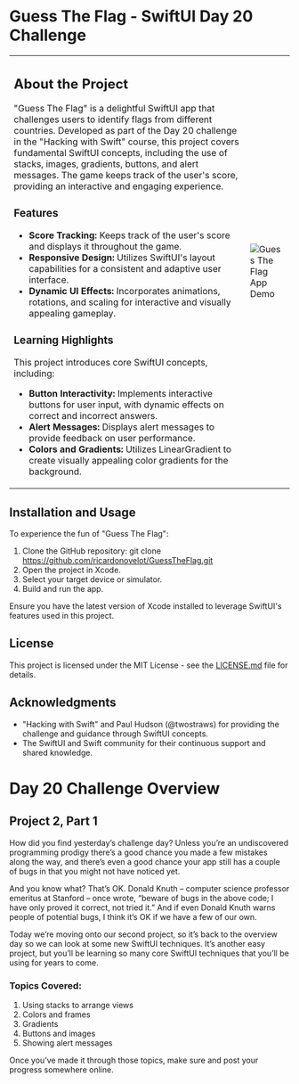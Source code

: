 # Guess The Flag - SwiftUI Day 20 Challenge

<table>
<tr>
<td>

## About the Project

"Guess The Flag" is a delightful SwiftUI app that challenges users to identify flags from different countries. Developed as part of the Day 20 challenge in the "Hacking with Swift" course, this project covers fundamental SwiftUI concepts, including the use of stacks, images, gradients, buttons, and alert messages. The game keeps track of the user's score, providing an interactive and engaging experience.

### Features

- **Score Tracking:** Keeps track of the user's score and displays it throughout the game.
- **Responsive Design:** Utilizes SwiftUI's layout capabilities for a consistent and adaptive user interface.
- **Dynamic UI Effects:** Incorporates animations, rotations, and scaling for interactive and visually appealing gameplay.

### Learning Highlights

This project introduces core SwiftUI concepts, including:
- **Button Interactivity:** Implements interactive buttons for user input, with dynamic effects on correct and incorrect answers.
- **Alert Messages:** Displays alert messages to provide feedback on user performance.
- **Colors and Gradients:** Utilizes LinearGradient to create visually appealing color gradients for the background.

</td>
<td>

![Guess The Flag App Demo](URL_FOR_DEMO_GIF)

</td>
</tr>
</table>

## Installation and Usage

To experience the fun of "Guess The Flag":

1. Clone the GitHub repository:
git clone https://github.com/ricardonovelot/GuessTheFlag.git
2. Open the project in Xcode.
3. Select your target device or simulator.
4. Build and run the app.

Ensure you have the latest version of Xcode installed to leverage SwiftUI's features used in this project.


## License

This project is licensed under the MIT License - see the [LICENSE.md](LICENSE.md) file for details.

## Acknowledgments

- "Hacking with Swift" and Paul Hudson (@twostraws) for providing the challenge and guidance through SwiftUI concepts.
- The SwiftUI and Swift community for their continuous support and shared knowledge.

</td>
</tr>
</table>

# Day 20 Challenge Overview

## Project 2, Part 1

How did you find yesterday’s challenge day? Unless you’re an undiscovered programming prodigy there’s a good chance you made a few mistakes along the way, and there’s even a good chance your app still has a couple of bugs in that you might not have noticed yet.

And you know what? That’s OK. Donald Knuth – computer science professor emeritus at Stanford – once wrote, “beware of bugs in the above code; I have only proved it correct, not tried it.” And if even Donald Knuth warns people of potential bugs, I think it’s OK if we have a few of our own.

Today we’re moving onto our second project, so it’s back to the overview day so we can look at some new SwiftUI techniques. It’s another easy project, but you’ll be learning so many core SwiftUI techniques that you’ll be using for years to come.

### Topics Covered:
1. Using stacks to arrange views
2. Colors and frames
3. Gradients
4. Buttons and images
5. Showing alert messages

Once you’ve made it through those topics, make sure and post your progress somewhere online.
